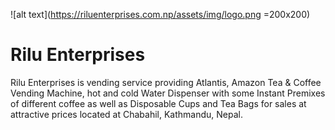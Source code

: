 ![alt text](https://riluenterprises.com.np/assets/img/logo.png =200x200)
# Rilu Enterprises
Rilu Enterprises is vending service providing Atlantis, Amazon Tea &amp; Coffee Vending Machine, hot and cold Water Dispenser with some Instant Premixes of different coffee as well as Disposable Cups and Tea Bags for sales at attractive prices located at Chabahil, Kathmandu, Nepal.
